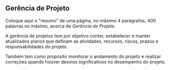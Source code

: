 ## Gerência de Projeto

Coloque aqui o "resumo" de uma página, no máximo 4 parágrafos,
400 palavras no máximo, acerca de _Gerência de Projeto_.

A gerência de projetos tem por objetivo conter, estabelecer e manter atualizados planos que definam as atividades, recursos, riscos, prazos e responsabilidades do projeto. 

Também tem como propósito monitorar o andamento do projeto e realizar correções quando houver desvios significativos no desempenho do projeto. 
